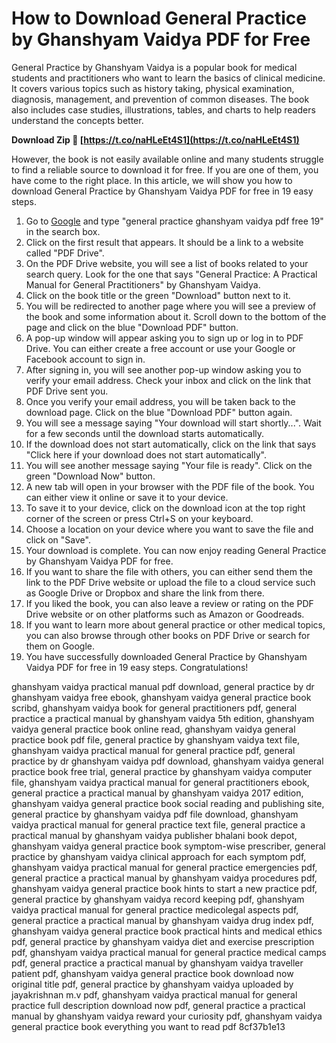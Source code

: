
 
# How to Download General Practice by Ghanshyam Vaidya PDF for Free
 
General Practice by Ghanshyam Vaidya is a popular book for medical students and practitioners who want to learn the basics of clinical medicine. It covers various topics such as history taking, physical examination, diagnosis, management, and prevention of common diseases. The book also includes case studies, illustrations, tables, and charts to help readers understand the concepts better.
 
**Download Zip 🌟 [https://t.co/naHLeEt4S1](https://t.co/naHLeEt4S1)**


 
However, the book is not easily available online and many students struggle to find a reliable source to download it for free. If you are one of them, you have come to the right place. In this article, we will show you how to download General Practice by Ghanshyam Vaidya PDF for free in 19 easy steps.
 
1. Go to [Google](https://www.google.com/) and type "general practice ghanshyam vaidya pdf free 19" in the search box.
2. Click on the first result that appears. It should be a link to a website called "PDF Drive".
3. On the PDF Drive website, you will see a list of books related to your search query. Look for the one that says "General Practice: A Practical Manual for General Practitioners" by Ghanshyam Vaidya.
4. Click on the book title or the green "Download" button next to it.
5. You will be redirected to another page where you will see a preview of the book and some information about it. Scroll down to the bottom of the page and click on the blue "Download PDF" button.
6. A pop-up window will appear asking you to sign up or log in to PDF Drive. You can either create a free account or use your Google or Facebook account to sign in.
7. After signing in, you will see another pop-up window asking you to verify your email address. Check your inbox and click on the link that PDF Drive sent you.
8. Once you verify your email address, you will be taken back to the download page. Click on the blue "Download PDF" button again.
9. You will see a message saying "Your download will start shortly...". Wait for a few seconds until the download starts automatically.
10. If the download does not start automatically, click on the link that says "Click here if your download does not start automatically".
11. You will see another message saying "Your file is ready". Click on the green "Download Now" button.
12. A new tab will open in your browser with the PDF file of the book. You can either view it online or save it to your device.
13. To save it to your device, click on the download icon at the top right corner of the screen or press Ctrl+S on your keyboard.
14. Choose a location on your device where you want to save the file and click on "Save".
15. Your download is complete. You can now enjoy reading General Practice by Ghanshyam Vaidya PDF for free.
16. If you want to share the file with others, you can either send them the link to the PDF Drive website or upload the file to a cloud service such as Google Drive or Dropbox and share the link from there.
17. If you liked the book, you can also leave a review or rating on the PDF Drive website or on other platforms such as Amazon or Goodreads.
18. If you want to learn more about general practice or other medical topics, you can also browse through other books on PDF Drive or search for them on Google.
19. You have successfully downloaded General Practice by Ghanshyam Vaidya PDF for free in 19 easy steps. Congratulations!

ghanshyam vaidya practical manual pdf download,  general practice by dr ghanshyam vaidya free ebook,  ghanshyam vaidya general practice book scribd,  ghanshyam vaidya book for general practitioners pdf,  general practice a practical manual by ghanshyam vaidya 5th edition,  ghanshyam vaidya general practice book online read,  ghanshyam vaidya general practice book pdf file,  general practice by ghanshyam vaidya text file,  ghanshyam vaidya practical manual for general practice pdf,  general practice by dr ghanshyam vaidya pdf download,  ghanshyam vaidya general practice book free trial,  general practice by ghanshyam vaidya computer file,  ghanshyam vaidya practical manual for general practitioners ebook,  general practice a practical manual by ghanshyam vaidya 2017 edition,  ghanshyam vaidya general practice book social reading and publishing site,  general practice by ghanshyam vaidya pdf file download,  ghanshyam vaidya practical manual for general practice text file,  general practice a practical manual by ghanshyam vaidya publisher bhalani book depot,  ghanshyam vaidya general practice book symptom-wise prescriber,  general practice by ghanshyam vaidya clinical approach for each symptom pdf,  ghanshyam vaidya practical manual for general practice emergencies pdf,  general practice a practical manual by ghanshyam vaidya procedures pdf,  ghanshyam vaidya general practice book hints to start a new practice pdf,  general practice by ghanshyam vaidya record keeping pdf,  ghanshyam vaidya practical manual for general practice medicolegal aspects pdf,  general practice a practical manual by ghanshyam vaidya drug index pdf,  ghanshyam vaidya general practice book practical hints and medical ethics pdf,  general practice by ghanshyam vaidya diet and exercise prescription pdf,  ghanshyam vaidya practical manual for general practice medical camps pdf,  general practice a practical manual by ghanshyam vaidya traveller patient pdf,  ghanshyam vaidya general practice book download now original title pdf,  general practice by ghanshyam vaidya uploaded by jayakrishnan m.v pdf,  ghanshyam vaidya practical manual for general practice full description download now pdf,  general practice a practical manual by ghanshyam vaidya reward your curiosity pdf,  ghanshyam vaidya general practice book everything you want to read pdf
 8cf37b1e13
 
